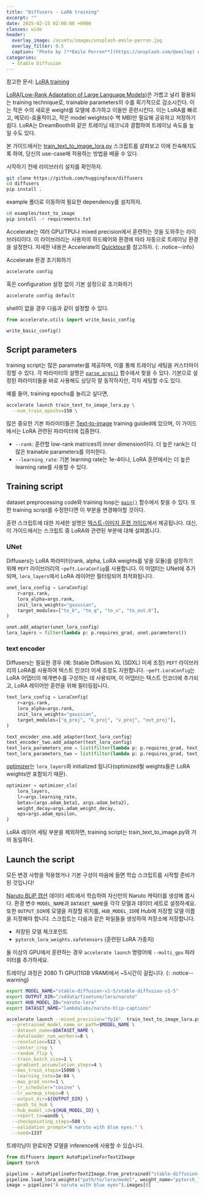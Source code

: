 ```yaml
---
title: "Diffusers - LoRA training"
excerpt: ""
date: 2025-02-15 02:00:00 +0900
classes: wide
header:
  overlay_image: /assets/images/unsplash-emile-perron.jpg
  overlay_filter: 0.5
  caption: "Photo by [**Emile Perron**](https://unsplash.com/@emilep) on [**Unsplash**](https://unsplash.com/)"
categories:
  - Stable Diffusion
---
```


참고한 문서: [LoRA training](https://huggingface.co/docs/diffusers/training/lora)

[LoRA(Low-Rank Adaptation of Large Language Models)](https://hf.co/papers/2106.09685)은 가볍고 널리 활용되는 training technique로, trainable parameters의 수를 획기적으로 감소시킨다. 이는 적은 수의 새로운 weight를 모델에 추가하고 이들만 훈련시킨다. 이는 LoRA를 빠르고, 메모리-효율적이고, 작은 model weights(수 백 MB)만 필요해 공유하고 저장하기 쉽다. LoRA는 DreamBooth와 같은 트레이닝 테크닉과 결합하여 트레이닝 속도를 높일 수도 있다.

본 가이드에서는 [train_text_to_image_lora.py](https://github.com/huggingface/diffusers/blob/main/examples/text_to_image/train_text_to_image_lora.py) 스크립트를 살펴보고 이에 친숙해지도록 하여, 당신의 use-case에 적용하는 방법을 배울 수 있다.

시작하기 전에 라이브러리 설치를 확인하자.

```bash
git clone https://github.com/huggingface/diffusers
cd diffusers
pip install .
```

example 폴더로 이동하여 필요한 dependency를 설치하자.

```bash
cd examples/text_to_image
pip install -r requirements.txt
```

Accelerate는 여러 GPU/TPU나 mixed precision에서 훈련하는 것을 도와주는 라이브러리이다. 이 라이브러리는 사용자의 하드웨어와 환경에 따라 자동으로 트레이닝 환경을 설정한다. 자세한 내용은 Accelerate의 [Quicktour](https://huggingface.co/docs/accelerate/quicktour)를 참고하자.
{: .notice--info}

Accelerate 환경 초기화하기

```bash
accelerate config
```

혹은 configuration 설정 없이 기본 설정으로 초기화하기

```bash
accelerate config default
```

shell이 없을 경우 다음과 같이 설정할 수 있다.

```python
from accelerate.utils import write_basic_config

write_basic_config()
```

## Script parameters

training script는 많은 parameter를 제공하며, 이를 통해 트레이닝 세팅을 커스터마이징할 수 있다. 각 파라미터의 설명은 [`parse_args()`](https://github.com/huggingface/diffusers/blob/dd9a5caf61f04d11c0fa9f3947b69ab0010c9a0f/examples/text_to_image/train_text_to_image_lora.py#L85) 함수에서 찾을 수 있다. 기본으로 설정된 파라미터들을 바로 사용해도 상당히 잘 동작하지만, 각자 세팅할 수도 있다.

예를 들어, training epochs를 늘리고 싶다면,

```bash
accelerate launch train_text_to_image_lora.py \
  --num_train_epochs=150 \
```

많은 중요한 기본 파라미터들은 [Text-to-image](https://huggingface.co/docs/diffusers/training/text2image#script-parameters) training guided에 있으며, 이 가이드에서는 LoRA 관련된 파라미터에 집중한다.

- `--rank`: 훈련할 low-rank matrices의 inner dimension이다. 더 높은 rank는 더 많은 trainable parameters를 의미한다.
- `--learning_rate`: 기본 learning rate는 1e-4이나, LoRA 훈련에서는 더 높은 learning rate를 사용할 수 있다.

## Training script

dataset preprocessing code와 training loop는 [`main()`](https://github.com/huggingface/diffusers/blob/dd9a5caf61f04d11c0fa9f3947b69ab0010c9a0f/examples/text_to_image/train_text_to_image_lora.py#L371) 함수에서 찾을 수 있다. 또한 training script를 수정한다면 이 부분을 변경해야할 것이다.

훈련 스크립트에 대한 자세한 설명은 [텍스트-이미지 훈련 가이드](https://huggingface.co/docs/diffusers/training/text2image#training-script)에서 제공됩니다. 대신, 이 가이드에서는 스크립트 중 LoRA와 관련된 부분에 대해 살펴봅니다.

### UNet

Diffusers는 LoRA 파라미터(rank, alpha, LoRA weights를 넣을 모듈)를 설정하기 위해 `PEFT` 라이브러리의 `~peft.LoraConfig`를 사용합니다. 이 어댑터는 UNet에 추가되며, `lora_layers`에서 LoRA 레이어만 필터링되어 최적화됩니다.

```python
unet_lora_config = LoraConfig(
    r=args.rank,
    lora_alpha=args.rank,
    init_lora_weights="gaussian",
    target_modules=["to_k", "to_q", "to_v", "to_out.0"],
)

unet.add_adapter(unet_lora_config)
lora_layers = filter(lambda p: p.requires_grad, unet.parameters())
```

### text encoder

Diffusers는 필요한 경우 (예: Stable Diffusion XL (SDXL) 미세 조정) `PEFT` 라이브러리의 LoRA를 사용하여 텍스트 인코더 미세 조정도 지원합니다. `~peft.LoraConfig`는 LoRA 어댑터의 매개변수를 구성하는 데 사용되며, 이 어댑터는 텍스트 인코더에 추가되고, LoRA 레이어만 훈련을 위해 필터링됩니다.

```python
text_lora_config = LoraConfig(
    r=args.rank,
    lora_alpha=args.rank,
    init_lora_weights="gaussian",
    target_modules=["q_proj", "k_proj", "v_proj", "out_proj"],
)

text_encoder_one.add_adapter(text_lora_config)
text_encoder_two.add_adapter(text_lora_config)
text_lora_parameters_one = list(filter(lambda p: p.requires_grad, text_encoder_one.parameters()))
text_lora_parameters_two = list(filter(lambda p: p.requires_grad, text_encoder_two.parameters()))
```

[optimizer](https://github.com/huggingface/diffusers/blob/e4b8f173b97731686e290b2eb98e7f5df2b1b322/examples/text_to_image/train_text_to_image_lora.py#L529)는 `lora_layers`와 initialized 됩니다(optimized될 weights들은 LoRA weights만 포함되기 때문).

```python
optimizer = optimizer_cls(
    lora_layers,
    lr=args.learning_rate,
    betas=(args.adam_beta1, args.adam_beta2),
    weight_decay=args.adam_weight_decay,
    eps=args.adam_epsilon,
)
```

LoRA 레이어 세팅 부분을 제외하면, training script는 train_text_to_image.py와 거의 동일하다.

## Launch the script

모든 변경 사항을 적용했거나 기본 구성이 마음에 들면 학습 스크립트를 시작할 준비가 된 것입니다!

[Naruto BLIP 캡션](https://huggingface.co/datasets/lambdalabs/naruto-blip-captions) 데이터 세트에서 학습하여 자신만의 Naruto 캐릭터를 생성해 봅시다. 환경 변수 `MODEL_NAME`과 `DATASET_NAME`을 각각 모델과 데이터 세트로 설정하세요. 또한 `OUTPUT_DIR`에 모델을 저장할 위치를, `HUB_MODEL_ID`에 Hub에 저장할 모델 이름을 지정해야 합니다. 스크립트는 다음과 같은 파일들을 생성하여 저장소에 저장합니다.

- 저장된 모델 체크포인트
- `pytorch_lora_weights.safetensors` (훈련된 LoRA 가중치)

둘 이상의 GPU에서 훈련하는 경우 `accelerate launch` 명령어에 `--multi_gpu` 파라미터를 추가하세요.

트레이닝 과정은 2080 Ti GPU(11GB VRAM)에서 ~5시간이 걸립니다.
{: .notice--warning}

```bash
export MODEL_NAME="stable-diffusion-v1-5/stable-diffusion-v1-5"
export OUTPUT_DIR="/sddata/finetune/lora/naruto"
export HUB_MODEL_ID="naruto-lora"
export DATASET_NAME="lambdalabs/naruto-blip-captions"

accelerate launch --mixed_precision="fp16"  train_text_to_image_lora.py \
  --pretrained_model_name_or_path=$MODEL_NAME \
  --dataset_name=$DATASET_NAME \
  --dataloader_num_workers=8 \
  --resolution=512 \
  --center_crop \
  --random_flip \
  --train_batch_size=1 \
  --gradient_accumulation_steps=4 \
  --max_train_steps=15000 \
  --learning_rate=1e-04 \
  --max_grad_norm=1 \
  --lr_scheduler="cosine" \
  --lr_warmup_steps=0 \
  --output_dir=${OUTPUT_DIR} \
  --push_to_hub \
  --hub_model_id=${HUB_MODEL_ID} \
  --report_to=wandb \
  --checkpointing_steps=500 \
  --validation_prompt="A naruto with blue eyes." \
  --seed=1337
```

트레이닝이 완료되면 모델을 inference에 사용할 수 있습니다.

```python
from diffusers import AutoPipelineForText2Image
import torch

pipeline = AutoPipelineForText2Image.from_pretrained("stable-diffusion-v1-5/stable-diffusion-v1-5", torch_dtype=torch.float16).to("cuda")
pipeline.load_lora_weights("path/to/lora/model", weight_name="pytorch_lora_weights.safetensors")
image = pipeline("A naruto with blue eyes").images[0]
```